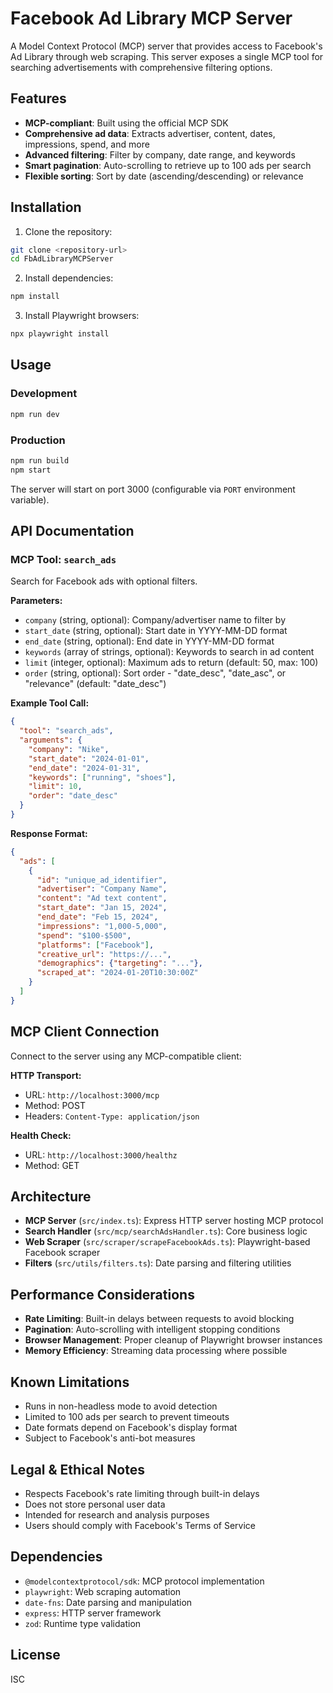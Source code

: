 # Facebook Ad Library MCP Server

A Model Context Protocol (MCP) server that provides access to Facebook's Ad Library through web scraping. This server exposes a single MCP tool for searching advertisements with comprehensive filtering options.

## Features

- **MCP-compliant**: Built using the official MCP SDK
- **Comprehensive ad data**: Extracts advertiser, content, dates, impressions, spend, and more
- **Advanced filtering**: Filter by company, date range, and keywords
- **Smart pagination**: Auto-scrolling to retrieve up to 100 ads per search
- **Flexible sorting**: Sort by date (ascending/descending) or relevance

## Installation

1. Clone the repository:
```bash
git clone <repository-url>
cd FbAdLibraryMCPServer
```

2. Install dependencies:
```bash
npm install
```

3. Install Playwright browsers:
```bash
npx playwright install
```

## Usage

### Development
```bash
npm run dev
```

### Production
```bash
npm run build
npm start
```

The server will start on port 3000 (configurable via `PORT` environment variable).

## API Documentation

### MCP Tool: `search_ads`

Search for Facebook ads with optional filters.

**Parameters:**
- `company` (string, optional): Company/advertiser name to filter by
- `start_date` (string, optional): Start date in YYYY-MM-DD format  
- `end_date` (string, optional): End date in YYYY-MM-DD format
- `keywords` (array of strings, optional): Keywords to search in ad content
- `limit` (integer, optional): Maximum ads to return (default: 50, max: 100)
- `order` (string, optional): Sort order - "date_desc", "date_asc", or "relevance" (default: "date_desc")

**Example Tool Call:**
```json
{
  "tool": "search_ads",
  "arguments": {
    "company": "Nike",
    "start_date": "2024-01-01", 
    "end_date": "2024-01-31",
    "keywords": ["running", "shoes"],
    "limit": 10,
    "order": "date_desc"
  }
}
```

**Response Format:**
```json
{
  "ads": [
    {
      "id": "unique_ad_identifier",
      "advertiser": "Company Name",
      "content": "Ad text content",
      "start_date": "Jan 15, 2024",
      "end_date": "Feb 15, 2024", 
      "impressions": "1,000-5,000",
      "spend": "$100-$500",
      "platforms": ["Facebook"],
      "creative_url": "https://...",
      "demographics": {"targeting": "..."},
      "scraped_at": "2024-01-20T10:30:00Z"
    }
  ]
}
```

## MCP Client Connection

Connect to the server using any MCP-compatible client:

**HTTP Transport:**
- URL: `http://localhost:3000/mcp`
- Method: POST
- Headers: `Content-Type: application/json`

**Health Check:**
- URL: `http://localhost:3000/healthz`
- Method: GET

## Architecture

- **MCP Server** (`src/index.ts`): Express HTTP server hosting MCP protocol
- **Search Handler** (`src/mcp/searchAdsHandler.ts`): Core business logic
- **Web Scraper** (`src/scraper/scrapeFacebookAds.ts`): Playwright-based Facebook scraper
- **Filters** (`src/utils/filters.ts`): Date parsing and filtering utilities

## Performance Considerations

- **Rate Limiting**: Built-in delays between requests to avoid blocking
- **Pagination**: Auto-scrolling with intelligent stopping conditions
- **Browser Management**: Proper cleanup of Playwright browser instances
- **Memory Efficiency**: Streaming data processing where possible

## Known Limitations

- Runs in non-headless mode to avoid detection
- Limited to 100 ads per search to prevent timeouts
- Date formats depend on Facebook's display format
- Subject to Facebook's anti-bot measures

## Legal & Ethical Notes

- Respects Facebook's rate limiting through built-in delays
- Does not store personal user data
- Intended for research and analysis purposes
- Users should comply with Facebook's Terms of Service

## Dependencies

- `@modelcontextprotocol/sdk`: MCP protocol implementation
- `playwright`: Web scraping automation  
- `date-fns`: Date parsing and manipulation
- `express`: HTTP server framework
- `zod`: Runtime type validation

## License

ISC
